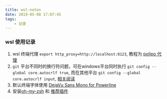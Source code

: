 ```yaml
---
title: wsl-notes
date: 2019-05-08 17:07:45
tags:
    - 记录
---
```


### wsl 使用记录

1. wsl 终端代理 `export http_proxy=http://localhost:8123`, 教程为 [polipo 代理](https://liuzhilin.io/archives/46)
2. `git` 平台不同时的换行符问题，可在windows平台同时执行 `git config --global core.autocrlf true`, 而在其他平台 `git config --global core.autocrlf input`, [相关阅读](https://www.jianshu.com/p/38f04aef1c9d)
3. 默认终端字体使用 [DejaVu Sans Mono for Powerline](https://github.com/powerline/fonts/blob/master/DejaVuSansMono/DejaVu%20Sans%20Mono%20for%20Powerline.ttf)
4. 安装[oh-my-zsh](https://github.com/robbyrussell/oh-my-zsh) 和 [推荐插件](https://juejin.im/entry/5ae00e54f265da0b8635ea5c)
